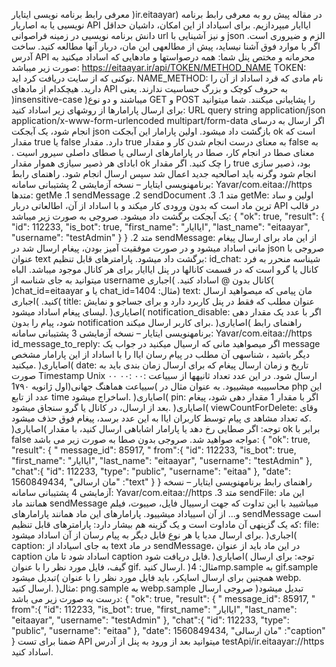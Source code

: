 معرفی رابط برنامه نویسی ایتایار )ir.eitaayar)
در مقاله پیش رو به معرفی رابط برنامه نویسیی یا به اصاریار API ایاایار میپردازیم. برای اسیاداد از این امکان، داشیان حداقل دانش
برنامه نویسیی در زمینه فراصوانی url و نیز آشینایی با json الزم و ضیروری است. اگر با موارد فوق آشنا نیساید، پیش از مطالعهی این
مان، دربار آنها مطالعه کنید.
ساخت آدرس API محرمانه و مختص پنل شما:
همه درصواستها و مادهایی که اساداد میکنید به صورت زیر میباشد:
https://eitaayar.ir/api/TOKEN/METHOD_NAME
TOKEN: توکنی که از سایت دریافت کرد اید.
NAME_METHOD: نام مادی که قرد اساداد از آن را دارید.
هیچکدام از مادهای API به حروف کوچک و بزرگ حساسیت ندارند. یعنی )insensitive-case )میباشند و دو نوع GET و POST
را پشایبانی میکنند. شما میتوانید برای ارسال پارامارها از روشهای زیر اساداد کنید:
URL query string
application/json
application/x-www-form-urlencoded
multipart/form-data
اگر ارسال به درسای انجام شود، یک آبجکت json بازگشت داد میشود. اولین پارامار این آبجکت ok است که مقدار true یا false
دارد. مقدار true به معنای درست انجام شدن کار و مقدار false به معنای صطا در انجام کار، صطا در پارامارهای ارسالی یا صطای داصلی
سیرور اسیت . ابادای هر ذصیر سیازی هموار مقدار ok را چک کنید. اگر مقدار true بود، ذصیر سازی انجام شود وگرنه باید اصالحیه
جدید اعمال شد سپس ارسال انجام شود.
راهنمای رابط برنامهنویسی ایتایار – نسخه آزمایشی 2 پشتیبانی سامانه: Yavar/com.eitaa://https
متدها:
getMe .1
sendMessage .2
sendDocument .3
.1 متد getMe:
اولین و ساد ترین ماد است که بدون ورودی کار میکند و با اساداد از آن، اطالعاتی دربار API در قالب یک آبجکت برگشت داد
میشود. صروجی به صورت زیر میباشد:
{
"ok": true,
"result": {
"id": 112233,
"is_bot": true,
"first_name": "ایاایار",
"last_name": "eitaayar",
"username": "testAdmin"
}
}
.2 متد sendMessage:
از این ماد برای ارسال پیغام مانی اساداد میشود و در صورت موفقیت آمیز بودن، پیغام ارسال شد در json صروجی با عنوان text
برگشت داد میشود.
پارامترهای قابل تنظیم:
id_chat: شیناسه منحرر به فرد کانال یا گرو است که در قسمت کانالها در پنل ایاایار برای هر کانال موجود میباشد. الباه میتوانید
به جای شناسه از username کانال بدون @ اساداد کنید. )اجباری(
)chat_id=eitaayar یا و chat_id=1404 :مثال)
text: مان پیامی که میصواهید ارسال کنید. )اجباری(
title: عنوان مطلب که فقط در پنل کاربرد دارد و برای جساجو و نمایش لیسای پیغام اساداد میشود. )اصایاری(
notification_disable: اگر با عدد یک مقدار دهی شود، پیام را بدون notification برای کاربر ارسال میکند. )اصایاری(
راهنمای رابط برنامهنویسی ایتایار – نسخه آزمایشی 3 پشتیبانی سامانه: Yavar/com.eitaa://https
id_message_to_reply: اگر میصواهید مانی که ارسیال میکنید در جواب یک message دیگر باشید ، شناسهی آن مطلب در
پیام رسان ایاا را با اساداد از این پارامار مشخص میکنید. )اصایاری(
date: تاریخ و زمان ارسال پیغام که برای ارسال زمان بندی باید به صورت Timestamp Unix ارسال شود. در این عدد تعداد ثانیهها
از سییاعت :۰۰ :۰۰ ۰۰ اول ژانویه 1۷۹۰)سییاعت هماهنگ جهانی( محاسییبه میشییود. به عنوان مثال در php این عدد از تابع time
اساخراج میشود. )اصایاری(
pin: اگر با مقدار 1 مقدار دهی شود، پیغام بعد از ارسال، در کانال یا گرو سنجاق میشود. )اصایاری(
viewCountForDelete: وقای که تعداد مشاهد ی پیام توسط کاربران ایاا به این عدد برسد، پیغام فوق حذف میشود. )اصایاری(
توجه: اگر صطایی رخ دهد یا پارامار اشاباهی ارسال کنید، با مقدار ok برابر با false مواجه صواهید شد.
صروجی بدون صطا به صورت زیر می باشد:
{
"ok": true,
"result": {
" message_id": 85917,
" from":{
"id": 112233,
"is_bot": true,
"first_name": "ایاایار",
"last_name": "eitaayar",
"username": "testAdmin"
},
"chat":{
"id": 112233,
"type": "public",
"username": "eitaa"
},
"date": 1560849434,
"مان ارسالی" :"text"
}
}
راهنمای رابط برنامهنویسی ایتایار – نسخه آزمایشی 4 پشتیبانی سامانه: Yavar/com.eitaa://https
.3 متد sendFile:
این ماد همانند ماد sendMessage میباشیید با این تداوت که جهت ارسییال فایل، صییوت، فیلم و... از آن اسییاداد میشییود.
پارامارهای این ماد همانند پارامارهای sendMessage است که یک گزینهی آن ماداوت است و یک گزینه هم بیشار دارد:
پارامترهای قابل تنظیم:
file: برای ارسال مدیا یا هر نوع فایل دیگر به پیام رسان از آن اساداد میشود. )اجباری(
caption: به جای اسیاداد از text در ماد sendMessage، در این ماد باید از عنوان caption اساداد شود تا مان caption
فایل دریافت شود. )اصایاری(
توجه: برای ارسال گیف، فایل مورد نظر را با عنوان gif. ارسال کنید.
)مثال: 4mp.sample به gif.sample تبدیل میشود(
همچنین برای ارسال اسایکر، باید فایل مورد نظر را با عنوان webp. ارسال کنید.
)مثال: png.sample به webp.sample تبدیل میشود(
صروجی ارسال درست به صورت زیر می باشد:
{
"ok": true,
"result": {
" message_id": 85917,
" from":{
"id": 112233,
"is_bot": true,
"first_name": "ایاایار",
"last_name": "eitaayar",
"username": "testAdmin"
},
"chat":{
"id": 112233,
"type": "public",
"username": "eitaa"
},
"date": 1560849434,
"مان ارسالی" :"caption"
}
ضمنا برای تست API میتوانید بعد از ورود به پنل از آدرس testApi/ir.eitaayar://https اساداد کنید.
